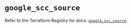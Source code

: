 # `google_scc_source`

Refer to the Terraform Registry for docs: [`google_scc_source`](https://registry.terraform.io/providers/hashicorp/google-beta/6.14.1/docs/resources/google_scc_source).
